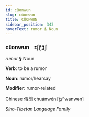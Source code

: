 ```yaml
---
id: cüonwun
slug: cüonwun
title: CÜONWUN
sidebar_position: 343
hoverText: rumor § Noun
---
```


### cüonwun&emsp;<span kind="abugida">ꞇʄɽ̃ʒ̃ʃ</span>

*rumor* **§** Noun

**Verb**: to be a rumor

**Noun**: rumor/hearsay

**Modifier**: rumor-related

Chinese 傳聞 chuánwén [ʈʂʰwanwən]

*Sino-Tibetan Language Family*